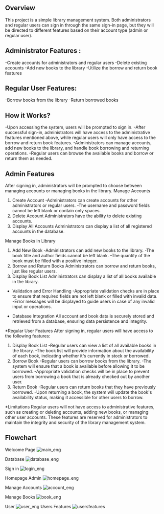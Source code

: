 ## Overview
This project is a simple library management system. Both administrators and regular users can sign in through the same sign-in page, but they will be directed to different features based on their account type (admin or regular user).

## Administrator Features :
-Create accounts for administrators and regular users
-Delete existing accounts
-Add new books to the library
-Utilize the borrow and return book features

## Regular User Features:
-Borrow books from the library
-Return borrowed books

## How it Works?
-Upon accessing the system, users will be prompted to sign in.
-After successful sign-in, administrators will have access to the administrative features mentioned above, while regular users will only have access to the borrow and return book features.
-Administrators can manage accounts, add new books to the library, and handle book borrowing and returning operations.
-Regular users can browse the available books and borrow or return them as needed.

## Admin Features
After signing in, administrators will be prompted to choose between managing accounts or managing books in the library.
Manage Accounts
1. Create Account
-Administrators can create accounts for other administrators or regular users.
-The username and password fields cannot be left blank or contain only spaces.
2. Delete Account
Administrators have the ability to delete existing accounts.
3. Display All Accounts
Administrators can display a list of all registered accounts in the database.

Manage Books in Library
1. Add New Book
-Administrators can add new books to the library.
-The book title and author fields cannot be left blank.
-The quantity of the book must be filled with a positive integer.
2. Borrow and Return Books
Administrators can borrow and return books, just like regular users.
3. Display Book List
Administrators can display a list of all books available in the library.

* Validation and Error Handling
-Appropriate validation checks are in place to ensure that required fields are not left blank or filled with invalid data.
-Error messages will be displayed to guide users in case of any invalid input or operations.

* Database Integration
All account and book data is securely stored and retrieved from a database, ensuring data persistence and integrity.


*Regular User Features
After signing in, regular users will have access to the following features:

1. Display Book List
-Regular users can view a list of all available books in the library.
-The book list will provide information about the availability of each book, indicating whether it's currently in stock or borrowed.
2. Borrow Book
-Regular users can borrow books from the library.
-The system will ensure that a book is available before allowing it to be borrowed.
-Appropriate validation checks will be in place to prevent users from borrowing a book that is already checked out by another user.
3. Return Book
-Regular users can return books that they have previously borrowed.
-Upon returning a book, the system will update the book's availability status, making it accessible for other users to borrow.

*Limitations
Regular users will not have access to administrative features, such as creating or deleting accounts, adding new books, or managing other user accounts. These features are reserved for administrators to maintain the integrity and security of the library management system.

## Flowchart
Welcome Page
![main_eng](https://github.com/klmnsrffn/simple_library_system/assets/165617982/aa9effec-d927-45d6-ab3b-365270e60091)

Database
![database_eng](https://github.com/klmnsrffn/simple_library_system/assets/165617982/8d57d2c3-3f2b-4041-9d2e-e8a6fa6d5566)

Sign in
![login_eng](https://github.com/klmnsrffn/simple_library_system/assets/165617982/4316c991-e66b-4764-bd32-69b99342207d)

Homepage Admin
![homepage_eng](https://github.com/klmnsrffn/simple_library_system/assets/165617982/98e820c1-1bb2-4896-9c90-94a8d5a9f61f)

Manage Accounts
![account_eng](https://github.com/klmnsrffn/simple_library_system/assets/165617982/1773722f-4839-4e40-9bcb-0e0c045c5498)

Manage Books
![book_eng](https://github.com/klmnsrffn/simple_library_system/assets/165617982/944391b3-43c0-4647-95f8-8d1c7ad5497e)

User
![user_eng](https://github.com/klmnsrffn/simple_library_system/assets/165617982/db156d94-5748-48ed-bb9f-19bfe490c3c2)
Users Features
![usersfeatures](flowchart.user_book_eng.png)


